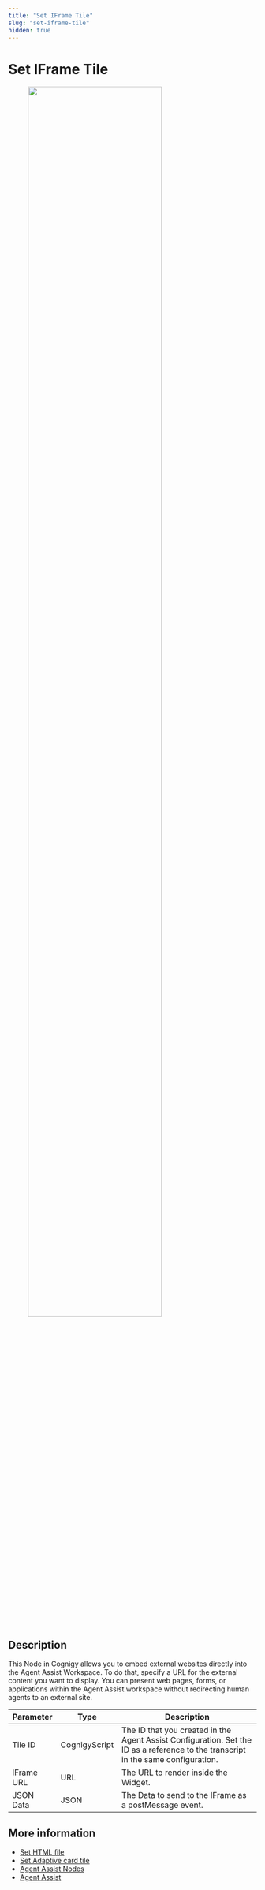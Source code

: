 ```yaml
---
title: "Set IFrame Tile"
slug: "set-iframe-tile"
hidden: true
---
```


# Set IFrame Tile

<figure>
  <img class="image-center" src="{{config.site_url}}ai/flow-nodes/images/agent-assist/set-iframe-tile.png" width="80%" />
</figure>

## Description
<div class="divider"></div>

This Node in Cognigy allows you to embed external websites directly into the Agent Assist Workspace. To do that, specify a URL for the external content you want to display.  You can present web pages, forms, or applications within the Agent Assist workspace without redirecting human agents to an external site.

| Parameter  | Type          | Description                                                                                                                                |
|------------|---------------|--------------------------------------------------------------------------------------------------------------------------------------------|
| Tile ID    | CognigyScript | The ID that you  created in the Agent Assist Configuration. Set the ID as a reference to the transcript in the same configuration. |
| IFrame URL | URL           | The URL to render inside the Widget.                                                                                                       |
| JSON Data  | JSON          | The Data to send to the IFrame as a postMessage event.                                                                                     |

## More information

- [Set HTML file](set-html-file.md)
- [Set Adaptive card tile](set-adaptive-card-tile.md)
- [Agent Assist Nodes](overview.md)
- [Agent Assist](../../../agent-assist/overview.md)